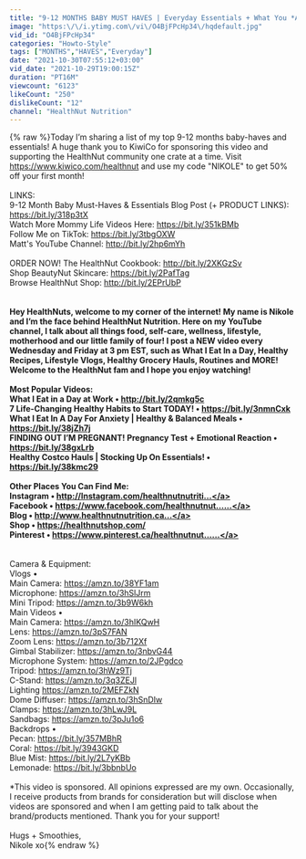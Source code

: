 ```yaml
---
title: "9-12 MONTHS BABY MUST HAVES | Everyday Essentials + What You *ACTUALLY* Need!"
image: "https:\/\/i.ytimg.com\/vi\/O4BjFPcHp34\/hqdefault.jpg"
vid_id: "O4BjFPcHp34"
categories: "Howto-Style"
tags: ["MONTHS","HAVES","Everyday"]
date: "2021-10-30T07:55:12+03:00"
vid_date: "2021-10-29T19:00:15Z"
duration: "PT16M"
viewcount: "6123"
likeCount: "250"
dislikeCount: "12"
channel: "HealthNut Nutrition"
---
```

{% raw %}Today I’m sharing a list of my top 9-12 months baby-haves and essentials! A huge thank you to KiwiCo for sponsoring this video and supporting the HealthNut community one crate at a time. Visit <a rel="nofollow" target="blank" href="https://www.kiwico.com/healthnut">https://www.kiwico.com/healthnut</a> and use my code &quot;NIKOLE&quot; to get 50% off your first month! <br /><br />LINKS:<br />9-12 Month Baby Must-Haves &amp; Essentials Blog Post (+ PRODUCT LINKS): <a rel="nofollow" target="blank" href="https://bit.ly/318p3tX">https://bit.ly/318p3tX</a>  <br />Watch More Mommy Life Videos Here: <a rel="nofollow" target="blank" href="https://bit.ly/351kBMb">https://bit.ly/351kBMb</a><br />Follow Me on TikTok: <a rel="nofollow" target="blank" href="https://bit.ly/3tbgOXW">https://bit.ly/3tbgOXW</a><br />Matt's YouTube Channel: <a rel="nofollow" target="blank" href="http://bit.ly/2hp6mYh​​">http://bit.ly/2hp6mYh​​</a><br /><br />ORDER NOW! The HealthNut Cookbook: <a rel="nofollow" target="blank" href="http://bit.ly/2XKGzSv">http://bit.ly/2XKGzSv</a><br />Shop BeautyNut Skincare: <a rel="nofollow" target="blank" href="https://bit.ly/2PafTag">https://bit.ly/2PafTag</a><br />Browse HealthNut Shop: <a rel="nofollow" target="blank" href="http://bit.ly/2EPrUbP">http://bit.ly/2EPrUbP</a><br />______________________<br /><br />Hey HealthNuts, welcome to my corner of the internet! My name is Nikole and I’m the face behind HealthNut Nutrition. Here on my YouTube channel, I talk about all things food, self-care, wellness, lifestyle, motherhood and our little family of four! I post a NEW video every Wednesday and Friday at 3 pm EST, such as What I Eat In a Day, Healthy Recipes, Lifestyle Vlogs, Healthy Grocery Hauls, Routines and MORE! Welcome to the HealthNut fam and I hope you enjoy watching!<br /><br />Most Popular Videos: <br />What I Eat in a Day at Work • <a rel="nofollow" target="blank" href="http://bit.ly/2qmkg5c​​​​​​​​​​​​">http://bit.ly/2qmkg5c​​​​​​​​​​​​</a><br />7 Life-Changing Healthy Habits to Start TODAY! • <a rel="nofollow" target="blank" href="https://bit.ly/3nmnCxk​​​​​​​​​​​​">https://bit.ly/3nmnCxk​​​​​​​​​​​​</a> <br />What I Eat In A Day For Anxiety | Healthy &amp; Balanced Meals • <a rel="nofollow" target="blank" href="https://bit.ly/38jZh7j​​​​​​​​​​​​">https://bit.ly/38jZh7j​​​​​​​​​​​​</a><br />FINDING OUT I’M PREGNANT! Pregnancy Test + Emotional Reaction • <a rel="nofollow" target="blank" href="https://bit.ly/38gxLrb​​​​​​​​​​​​">https://bit.ly/38gxLrb​​​​​​​​​​​​</a> <br />Healthy Costco Hauls | Stocking Up On Essentials! • <a rel="nofollow" target="blank" href="https://bit.ly/38kmc29​​​​​​​​​​​​">https://bit.ly/38kmc29​​​​​​​​​​​​</a> <br /><br />Other Places You Can Find Me:<br />Instagram • <a rel="nofollow" target="blank" href="http://Instagram.com/healthnutnutriti...">http://Instagram.com/healthnutnutriti...</a><br />Facebook • <a rel="nofollow" target="blank" href="https://www.facebook.com/healthnutnut......">https://www.facebook.com/healthnutnut......</a> <br />Blog • <a rel="nofollow" target="blank" href="http://www.healthnutnutrition.ca​​​​​...">http://www.healthnutnutrition.ca​​​​​...</a>  <br />Shop • <a rel="nofollow" target="blank" href="https://healthnutshop.com/​​​​​​​​​​​​">https://healthnutshop.com/​​​​​​​​​​​​</a> <br />Pinterest • <a rel="nofollow" target="blank" href="https://www.pinterest.ca/healthnutnut......">https://www.pinterest.ca/healthnutnut......</a> <br />______________________<br /><br />Camera &amp; Equipment:<br />Vlogs •<br />Main Camera: <a rel="nofollow" target="blank" href="https://amzn.to/38YF1am​​​​​​​​​​​​">https://amzn.to/38YF1am​​​​​​​​​​​​</a> <br />Microphone: <a rel="nofollow" target="blank" href="https://amzn.to/3hSlJrm​​​​​​​​​​​​">https://amzn.to/3hSlJrm​​​​​​​​​​​​</a> <br />Mini Tripod:  <a rel="nofollow" target="blank" href="https://amzn.to/3b9W6kh​​​​​​​​​​​​">https://amzn.to/3b9W6kh​​​​​​​​​​​​</a> <br />Main Videos •<br />Main Camera: <a rel="nofollow" target="blank" href="https://amzn.to/3hIKQwH​​​​​​​​​​​​">https://amzn.to/3hIKQwH​​​​​​​​​​​​</a> <br />Lens:  <a rel="nofollow" target="blank" href="https://amzn.to/3pS7FAN​​​​​​​​​​​​">https://amzn.to/3pS7FAN​​​​​​​​​​​​</a> <br />Zoom Lens:  <a rel="nofollow" target="blank" href="https://amzn.to/3b712Xf​​​​​​​​​​​​">https://amzn.to/3b712Xf​​​​​​​​​​​​</a> <br />Gimbal Stabilizer: <a rel="nofollow" target="blank" href="https://amzn.to/3nbvG44​​​​​​​​​​​​">https://amzn.to/3nbvG44​​​​​​​​​​​​</a> <br />Microphone System: <a rel="nofollow" target="blank" href="https://amzn.to/2JPgdco​​​​​​​​​​​​">https://amzn.to/2JPgdco​​​​​​​​​​​​</a>  <br />Tripod: <a rel="nofollow" target="blank" href="https://amzn.to/3hWz9Tj​​​​​​​​​​​​">https://amzn.to/3hWz9Tj​​​​​​​​​​​​</a> <br />C-Stand: <a rel="nofollow" target="blank" href="https://amzn.to/3q3ZEJl​​​​​​​​​​​​">https://amzn.to/3q3ZEJl​​​​​​​​​​​​</a> <br />Lighting <a rel="nofollow" target="blank" href="https://amzn.to/2MEFZkN​​​​​​​​​​​​">https://amzn.to/2MEFZkN​​​​​​​​​​​​</a> <br />Dome Diffuser: <a rel="nofollow" target="blank" href="https://amzn.to/3hSnDIw​​​​​​​​​​​​">https://amzn.to/3hSnDIw​​​​​​​​​​​​</a>  <br />Clamps: <a rel="nofollow" target="blank" href="https://amzn.to/3hLwJ9L​​​​​​​​​​​​">https://amzn.to/3hLwJ9L​​​​​​​​​​​​</a> <br />Sandbags: <a rel="nofollow" target="blank" href="https://amzn.to/3pJu1o6​​​​​​​​​​​​">https://amzn.to/3pJu1o6​​​​​​​​​​​​</a>  <br />Backdrops •<br />Pecan: <a rel="nofollow" target="blank" href="https://bit.ly/357MBhR​​​​​​​​​​​​">https://bit.ly/357MBhR​​​​​​​​​​​​</a><br />Coral: <a rel="nofollow" target="blank" href="https://bit.ly/3943GKD​​​​​​​​​​​​">https://bit.ly/3943GKD​​​​​​​​​​​​</a> <br />Blue Mist: <a rel="nofollow" target="blank" href="https://bit.ly/2L7yKBb​​​​​​​​​​​​">https://bit.ly/2L7yKBb​​​​​​​​​​​​</a> <br />Lemonade: <a rel="nofollow" target="blank" href="https://bit.ly/3bbnbUo​​​​​​​​​​​​">https://bit.ly/3bbnbUo​​​​​​​​​​​​</a><br /><br />*This video is sponsored. All opinions expressed are my own. Occasionally, I receive products from brands for consideration but will disclose when videos are sponsored and when I am getting paid to talk about the brand/products mentioned. Thank you for your support! <br /><br />Hugs + Smoothies,<br />Nikole xo{% endraw %}
